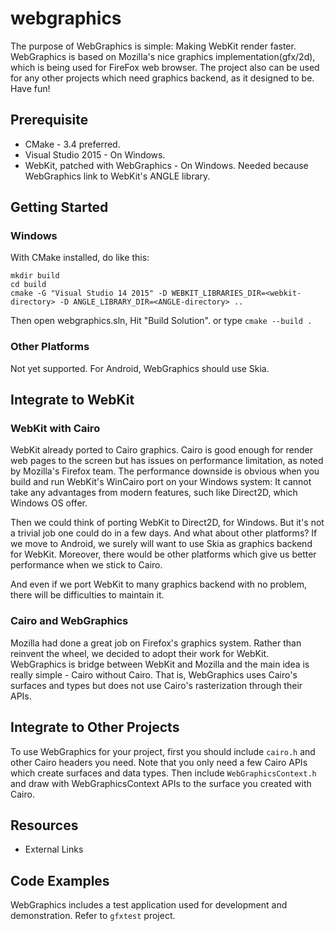 # webgraphics
The purpose of WebGraphics is simple: Making WebKit render faster.
WebGraphics is based on Mozilla's nice graphics implementation(gfx/2d), which is being used for FireFox web browser.
The project also can be used for any other projects which need graphics backend, as it designed to be. Have fun!

## Prerequisite
* CMake - 3.4 preferred.
* Visual Studio 2015 - On Windows.
* WebKit, patched with WebGraphics - On Windows. Needed because WebGraphics link to WebKit's ANGLE library.

## Getting Started
### Windows
With CMake installed, do like this:
```
mkdir build
cd build
cmake -G "Visual Studio 14 2015" -D WEBKIT_LIBRARIES_DIR=<webkit-directory> -D ANGLE_LIBRARY_DIR=<ANGLE-directory> ..
```
Then open webgraphics.sln, Hit "Build Solution". or type `cmake --build .`

### Other Platforms
Not yet supported. For Android, WebGraphics should use Skia.

## Integrate to WebKit
### WebKit with Cairo
WebKit already ported to Cairo graphics. Cairo is good enough for render web pages to the screen but has issues on performance limitation, as noted by Mozilla's Firefox team. The performance downside is obvious when you build and run WebKit's WinCairo port on your Windows system: It cannot take any advantages from modern features, such like Direct2D, which Windows OS offer.

Then we could think of porting WebKit to Direct2D, for Windows. But it's not a trivial job one could do in a few days. And what about other platforms?
If we move to Android, we surely will want to use Skia as graphics backend for WebKit. Moreover, there would be other platforms which give us better performance when we stick to Cairo.

And even if we port WebKit to many graphics backend with no problem, there will be difficulties to maintain it.

### Cairo and WebGraphics
Mozilla had done a great job on Firefox's graphics system. Rather than reinvent the wheel, we decided to adopt their work for WebKit. WebGraphics is bridge between WebKit and Mozilla and the main idea is really simple - Cairo without Cairo. That is, WebGraphics uses Cairo's surfaces and types but does not use Cairo's rasterization through their APIs.

## Integrate to Other Projects
To use WebGraphics for your project, first you should include `cairo.h` and other Cairo headers you need. Note that you only need a few Cairo APIs which create surfaces and data types. Then include `WebGraphicsContext.h` and draw with WebGraphicsContext APIs to the surface you created with Cairo.

## Resources
* External Links

## Code Examples
WebGraphics includes a test application used for development and demonstration. Refer to `gfxtest` project.
